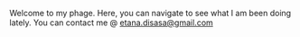 Welcome to my phage. 
Here, you can navigate to see what I am been doing lately. 
You can contact me @ etana.disasa@gmail.com
